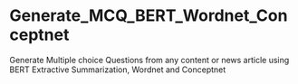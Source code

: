 # Generate_MCQ_BERT_Wordnet_Conceptnet
Generate Multiple choice Questions from any content or news article using BERT Extractive Summarization, Wordnet and Conceptnet
